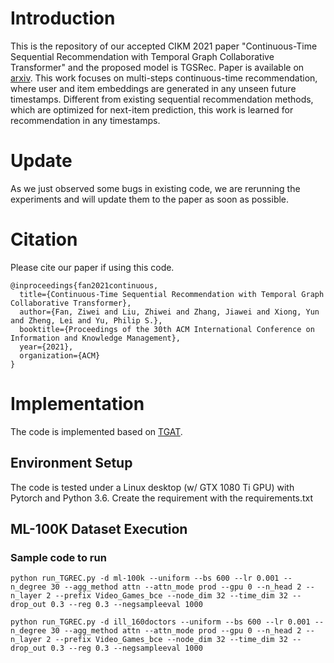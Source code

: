 # Introduction 
This is the repository of our accepted CIKM 2021 paper "Continuous-Time Sequential Recommendation with Temporal Graph Collaborative Transformer" and the proposed model is TGSRec. Paper is available on [arxiv](https://arxiv.org/abs/2108.06625). This work focuses on multi-steps continuous-time recommendation, where user and item embeddings are generated in any unseen future timestamps. Different from existing sequential recommendation methods, which are optimized for next-item prediction, this work is learned for recommendation in any timestamps.

# Update
As we just observed some bugs in existing code, we are rerunning the experiments and will update them to the paper as soon as possible.

# Citation
Please cite our paper if using this code. 
```
@inproceedings{fan2021continuous,
  title={Continuous-Time Sequential Recommendation with Temporal Graph Collaborative Transformer},
  author={Fan, Ziwei and Liu, Zhiwei and Zhang, Jiawei and Xiong, Yun and Zheng, Lei and Yu, Philip S.},
  booktitle={Proceedings of the 30th ACM International Conference on Information and Knowledge Management},
  year={2021},
  organization={ACM}
}
```

# Implementation

The code is implemented based on [TGAT](https://github.com/StatsDLMathsRecomSys/Inductive-representation-learning-on-temporal-graphs).

## Environment Setup
The code is tested under a Linux desktop (w/ GTX 1080 Ti GPU) with Pytorch and Python 3.6.
Create the requirement with the requirements.txt

## ML-100K Dataset Execution
### Sample code to run
```
python run_TGREC.py -d ml-100k --uniform --bs 600 --lr 0.001 --n_degree 30 --agg_method attn --attn_mode prod --gpu 0 --n_head 2 --n_layer 2 --prefix Video_Games_bce --node_dim 32 --time_dim 32 --drop_out 0.3 --reg 0.3 --negsampleeval 1000
```

```
python run_TGREC.py -d ill_160doctors --uniform --bs 600 --lr 0.001 --n_degree 30 --agg_method attn --attn_mode prod --gpu 0 --n_head 2 --n_layer 2 --prefix Video_Games_bce --node_dim 32 --time_dim 32 --drop_out 0.3 --reg 0.3 --negsampleeval 1000
```